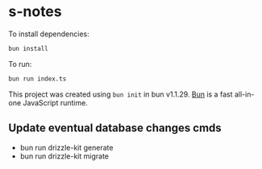 # s-notes

To install dependencies:

```bash
bun install
```

To run:

```bash
bun run index.ts
```

This project was created using `bun init` in bun v1.1.29. [Bun](https://bun.sh) is a fast all-in-one JavaScript runtime.

## Update eventual database changes cmds

- bun run drizzle-kit generate
- bun run drizzle-kit migrate
